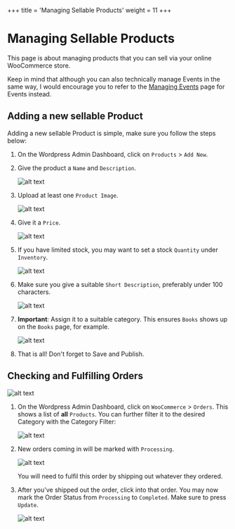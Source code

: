 +++
title = 'Managing Sellable Products'
weight = 11
+++

# Managing Sellable Products

This page is about managing products that you can sell via your online WooCommerce store.

Keep in mind that although you can also technically manage Events in the same way, I would encourage you to refer to the [Managing Events](/events) page for Events instead.

## Adding a new sellable Product

Adding a new sellable Product is simple, make sure you follow the steps below:

1. On the Wordpress Admin Dashboard, click on `Products` > `Add New`.

2. Give the product a `Name` and `Description`.

   ![alt text](/productnamedesc.png)

3. Upload at least one `Product Image`.

   ![alt text](/productimage.png)

4. Give it a `Price`.

   ![alt text](/productprice.png)

5. If you have limited stock, you may want to set a stock `Quantity` under `Inventory`.

   ![alt text](/stocklimit.png)

6. Make sure you give a suitable `Short Description`, preferably under 100 characters.

   ![alt text](/shortdesc.png)

7. **Important**: Assign it to a suitable category. This ensures `Books` shows up on the `Books` page, for example.

   ![alt text](/productcats.png)

8. That is all! Don't forget to Save and Publish.

## Checking and Fulfilling Orders

![alt text](/orderslist.png)

1. On the Wordpress Admin Dashboard, click on `WooCommerce` > `Orders`. This shows a list of **all** `Products`. You can further filter it to the desired Category with the Category Filter:

   ![alt text](/productcatfilter.png)

2. New orders coming in will be marked with `Processing`.

   ![alt text](/processing.png)

   You will need to fulfil this order by shipping out whatever they ordered.

3. After you've shipped out the order, click into that order. You may now mark the Order Status from `Processing` to `Completed`. Make sure to press `Update`.

   ![alt text](/orderstatus.png)
